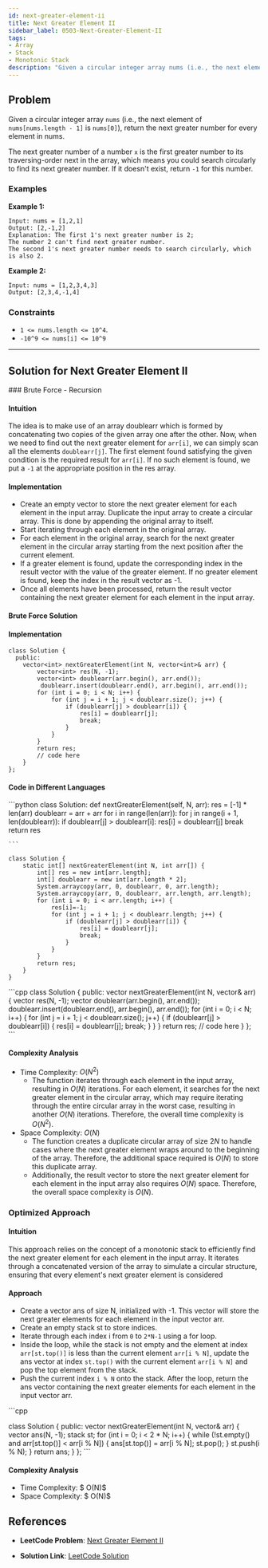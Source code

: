 ```yaml
---
id: next-greater-element-ii
title: Next Greater Element II
sidebar_label: 0503-Next-Greater-Element-II
tags:
- Array
- Stack
- Monotonic Stack
description: "Given a circular integer array nums (i.e., the next element of `nums[nums.length - 1]` is `nums[0]`), return the next greater number for every element in nums.."
---
```


## Problem

Given a circular integer array `nums` (i.e., the next element of `nums[nums.length - 1]` is `nums[0]`), return the next greater number for every element in nums.

The next greater number of a number `x` is the first greater number to its traversing-order next in the array, which means you could search circularly to find its next greater number. If it doesn't exist, return `-1` for this number.

### Examples

**Example 1:**
```
Input: nums = [1,2,1]
Output: [2,-1,2]
Explanation: The first 1's next greater number is 2; 
The number 2 can't find next greater number. 
The second 1's next greater number needs to search circularly, which is also 2.
```

**Example 2:**

```
Input: nums = [1,2,3,4,3]
Output: [2,3,4,-1,4]
```

### Constraints

- `1 <= nums.length <= 10^4`.
- `-10^9 <= nums[i] <= 10^9`

---

## Solution for  Next Greater Element II

<Tabs>
  <TabItem value="Brute Force" label="Brute Force">  
### Brute Force - Recursion

#### Intuition
The idea is to make use of an array doublearr which is formed by concatenating two copies of the given array one after the other. Now, when we need to find out the next greater element for `arr[i]`, we can simply scan all the elements `doublearr[j]`. The first element found satisfying the given condition is the required result for `arr[i]`. If no such element is found, we put a `-1` at the appropriate position in the res array.

#### Implementation
- Create an empty vector to store the next greater element for each element in the input array.
  Duplicate the input array to create a circular array. This is done by appending the original array to itself.
- Start iterating through each element in the original array.
- For each element in the original array, search for the next greater element in the circular array 
  starting from the next position after the current element.
- If a greater element is found, update the corresponding index in the result vector with the value 
  of the greater element. If no greater element is found, keep the index in the result vector as -1.
- Once all elements have been processed, return the result vector containing the next greater 
  element for each element in the input array.

#### Brute Force Solution

#### Implementation

```
class Solution {
  public:
    vector<int> nextGreaterElement(int N, vector<int>& arr) {
        vector<int> res(N, -1);
        vector<int> doublearr(arr.begin(), arr.end());
         doublearr.insert(doublearr.end(), arr.begin(), arr.end());
        for (int i = 0; i < N; i++) {
            for (int j = i + 1; j < doublearr.size(); j++) {
                if (doublearr[j] > doublearr[i]) {
                    res[i] = doublearr[j];
                    break;
                }
            }
        }
        return res;
        // code here
    }
};
```

#### Code in Different Languages

<Tabs>
  <TabItem value="Python" label="Python">
  <SolutionAuthor name="@himanshukumar"/>
   ```python
   class Solution:
    def nextGreaterElement(self, N, arr):
        res = [-1] * len(arr)
        doublearr = arr + arr
        for i in range(len(arr)):
            for j in range(i + 1, len(doublearr)):
                if doublearr[j] > doublearr[i]:
                    res[i] = doublearr[j]
                    break
        return res

    ```

  </TabItem>
 <TabItem value="Java" label="Java">
  <SolutionAuthor name="@himanshukumar"/>

```
class Solution {
    static int[] nextGreaterElement(int N, int arr[]) {
        int[] res = new int[arr.length];
        int[] doublearr = new int[arr.length * 2];
        System.arraycopy(arr, 0, doublearr, 0, arr.length);
        System.arraycopy(arr, 0, doublearr, arr.length, arr.length);
        for (int i = 0; i < arr.length; i++) {
            res[i]=-1;
            for (int j = i + 1; j < doublearr.length; j++) {
                if (doublearr[j] > doublearr[i]) {
                    res[i] = doublearr[j];
                    break;
                }
            }
        }
        return res;
    }
}

```

  </TabItem>
  <TabItem value="C++" label="C++">
  <SolutionAuthor name="@himanshukumar"/>
   ```cpp
   class Solution {
  public:
    vector<int> nextGreaterElement(int N, vector<int>& arr) {
        vector<int> res(N, -1);
        vector<int> doublearr(arr.begin(), arr.end());
         doublearr.insert(doublearr.end(), arr.begin(), arr.end());
        for (int i = 0; i < N; i++) {
            for (int j = i + 1; j < doublearr.size(); j++) {
                if (doublearr[j] > doublearr[i]) {
                    res[i] = doublearr[j];
                    break;
                }
            }
        }
        return res;
        // code here
    }
};
    ```

  </TabItem>
  </Tabs>

#### Complexity Analysis

- Time Complexity: $O(N^2)$
   - The function iterates through each element in the input array, resulting in $O(N)$ iterations.
     For each element, it searches for the next greater element in the circular array, which may require iterating through the entire circular array in the worst case, resulting in another $O(N)$ iterations.
  Therefore, the overall time complexity is $O(N^2)$.
- Space Complexity:  $O(N)$
  - The function creates a duplicate circular array of size $2N$ to handle cases where the next     greater element wraps around to the beginning of the array. Therefore, the additional space  required is $O(N)$ to store this duplicate array.
  - Additionally, the result vector to store the next greater element for each element in the input array also requires $O(N)$ space.
Therefore, the overall space complexity is $O(N)$.

</TabItem>
<TabItem value="Optimized Approach " label="Optimized Approach ">

### Optimized Approach 
#### Intuition
This approach relies on the concept of a monotonic stack to efficiently find the next greater element for each element in the input array. It iterates through a concatenated version of the array to simulate a circular structure, ensuring that every element's next greater element is considered

#### Approach
- Create a vector ans of size N, initialized with -1. This vector will store the next greater 
  elements for each element in the input vector arr.
- Create an empty stack st to store indices.
- Iterate through each index i from `0` to `2*N-1` using a for loop.
- Inside the loop, while the stack is not empty and the element at index `arr[st.top()]` is less    than  the current element `arr[i % N]`, update the ans vector at index `st.top()` with the current 
 element `arr[i % N]` and pop the top element from the stack.
- Push the current index `i % N` onto the stack.
  After the loop, return the ans vector containing the next greater elements for each element in the input vector arr.

<Tabs>
 <TabItem value="C++" label="C++">
  <SolutionAuthor name="@himanshukumar"/>
   ```cpp
   
class Solution {
  public:
    vector<int> nextGreaterElement(int N, vector<int>& arr) {
        vector<int> ans(N, -1);
        stack<int> st;
        for (int i = 0; i < 2 * N; i++) {
            while (!st.empty() and arr[st.top()] < arr[i % N]) {
                ans[st.top()] = arr[i % N];
                st.pop();
            }
            st.push(i % N);
        }
        return ans;
    }
};
    ```

  </TabItem>
</Tabs>

#### Complexity Analysis
- Time Complexity: $ O(N)$
- Space Complexity: $ O(N)$

</TabItem>
</Tabs>

## References

- **LeetCode Problem**: [Next Greater Element II](https://leetcode.com/problems/next-greater-element-ii/description/)

- **Solution Link**: [LeetCode Solution](https://leetcode.com/problems/next-greater-element-ii/solutions/)

